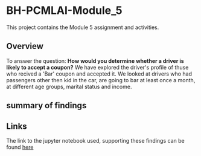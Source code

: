 # BH-PCMLAI-Module_5
This project contains the Module 5 assignment and activities.

## Overview
To answer the question: **How would you determine whether a driver is likely to accept a coupon?** We have explored the driver's profile of thuse who recived a 'Bar' coupon and accepted it.
We looked at drivers who had passengers other then kid in the car, are going to bar at least once a month, at different age groups, marital status and income.

## summary of findings


<!-- I've decided to build a user profile and check it againts what coupone they stoped for.-->

## Links
The link to the jupyter notebook used, supporting these findings can be found [here](https://github.com/hagayzamir/BH-PCMLAI-Module_5/blob/main/assignment_5_1_starter/prompt.ipynb)

